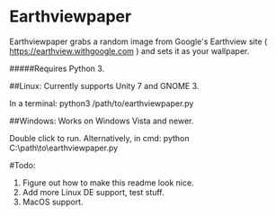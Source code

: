 # Earthviewpaper
Earthviewpaper grabs a random image from Google's Earthview site ( https://earthview.withgoogle.com ) and sets it as your wallpaper.

#####Requires Python 3.

##Linux:
Currently supports Unity 7 and GNOME 3.

In a terminal: python3 /path/to/earthviewpaper.py

##Windows:
Works on Windows Vista and newer.

Double click to run. 
Alternatively, in cmd: python C:\path\to\earthviewpaper.py

#Todo:
1. Figure out how to make this readme look nice.
2. Add more Linux DE support, test stuff.
3. MacOS support.
